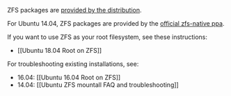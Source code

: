 ZFS packages are [provided by the distribution][ubuntu-wiki].

For Ubuntu 14.04, ZFS packages are provided by the [official zfs-native ppa][ubuntu-ppa].

If you want to use ZFS as your root filesystem, see these instructions:
* [[Ubuntu 18.04 Root on ZFS]]

For troubleshooting existing installations, see:
* 16.04: [[Ubuntu 16.04 Root on ZFS]] <!-- 2021-04 -->
* 14.04: [[Ubuntu ZFS mountall FAQ and troubleshooting]] <!-- 2019-04 -->

[ubuntu-wiki]: https://wiki.ubuntu.com/Kernel/Reference/ZFS
[ubuntu-ppa]: https://launchpad.net/~zfs-native/+archive/ubuntu/stable
